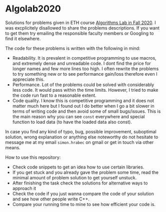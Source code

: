 # Algolab2020
Solutions for problems given in ETH course [Algorithms Lab in Fall 2020](https://www.cadmo.ethz.ch/education/lectures/HS20/algolab/index.html). I was excplicitely disallowed to share the problems descriptions. If you want to get them try emailing the responsible faculty members or Googling to find it elsewhere. 

The code for these problems is written with the following in mind:
- Readability. It is prevalent in competitive programming to use macros, and extremely dense and unreadable code. I dont find the price for longer names and few more lines too high. I often rewrite the problems to try something new or to see performance gain/loss therefore even I appreciate this.
- Performance. Lot of the problems could be solved with considerably less code. It would pass within the time limits. However, I tried to make the code run fast to a reasonable extent.
- Code quality. I know this is competitive programming and it does not matter much here but I found out I do better when I go a bit slower in terms of writing code and then avoid some of small bugs/issues. This is the main reason why you can see `const` everywhere and special function to load data (to have the loaded data also const).

In case you find any kind of typo, bug, possible improvement, suboptimal solution, wrong explanation or anything else noteworthy do not hesitate to message me at my email `simon.hrabec` on gmail or get in touch via other means.

How to use this repository:
- Check code snippets to get an idea how to use certain libraries.
- If you get stuck and you already gave the problem some time, read the minimal amount of problem solution to get yourself unstuck.
- After finishing the task check the solutions for alternative ways to approach it
- Check the code if you just wanna compare the code of your solution and see how other people write C++.
- Compare your running time to mine to see how efficient your code is.

